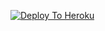 [![Deploy To Heroku](https://www.herokucdn.com/deploy/button.svg)](https://heroku.com/deploy?template=https://github.com/CrazyMindd/jokerrtxt.git)
